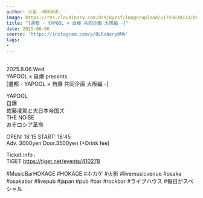 ```yaml
---
author: 火影 -HOKAGE-
image: https://res.cloudinary.com/ds9j0yzsf/image/upload/v1759820333/DLRcAxry0MA.jpg
title: "[遷都 - YAPOOL × 自爆 共同企画 大阪編 -]"
date: 2025-08-06
source: 'https://instagram.com/p/DLRcAxry0MA'
tags:
- 
---
```

.<br>
2025.8.06.Wed<br>
YAPOOL x 自爆 presents<br>
[遷都 - YAPOOL × 自爆 共同企画 大阪編 -]

YAPOOL<br>
自爆<br>
佐藤凌駕と大日本帝国ズ<br>
THE NOiSE<br>
おそロシア革命

OPEN: 18:15 START: 18:45<br>
Adv. 3000yen Door.3500yen (+Drink fee)

Ticket info :<br>
TiGET https://tiget.net/events/410278

#MusicBarHOKAGE #HOKAGE #ホカゲ #火影 #livemusicvenue #osaka #osakabar #livepub #japan #pub #bar #rockbar #ライブハウス #毎日がスペシャル